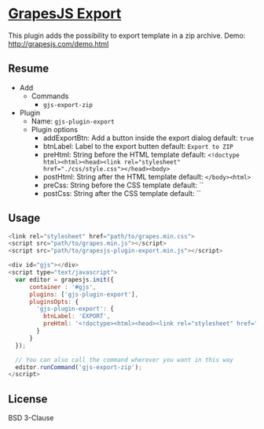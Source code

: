 # [GrapesJS Export](http://grapesjs.com)

This plugin adds the possibility to export template in a zip archive.
Demo: http://grapesjs.com/demo.html

## Resume

* Add
  * Commands
      - `gjs-export-zip`
* Plugin
  * Name: `gjs-plugin-export`
  * Plugin options
      - addExportBtn: Add a button inside the export dialog
        default: `true`
      - btnLabel: Label to the export butten
        default: `Export to ZIP`
      - preHtml: String before the HTML template
        default: `<!doctype html><html><head><link rel="stylesheet" href="./css/style.css"></head><body>`
      - postHtml: String after the HTML template
        default: `</body><html>`
      - preCss: String before the CSS template
        default: ``
      - postCss: String after the CSS template
        default: ``

## Usage

```js
<link rel="stylesheet" href="path/to/grapes.min.css">
<script src="path/to/grapes.min.js"></script>
<script src="path/to/grapesjs-plugin-export.min.js"></script>

<div id="gjs"></div>
<script type="text/javascript">
  var editor = grapesjs.init({
      container : '#gjs',
      plugins: ['gjs-plugin-export'],
      pluginsOpts: {
        'gjs-plugin-export': {
          btnLabel: 'EXPORT',
          preHtml: '<!doctype><html><head><link rel="stylesheet" href="./css/style.css"></head><body>'
        }
      }
  });

  // You can also call the command wherever you want in this way
  editor.runCommand('gjs-export-zip');
</script>
```

## License

BSD 3-Clause

